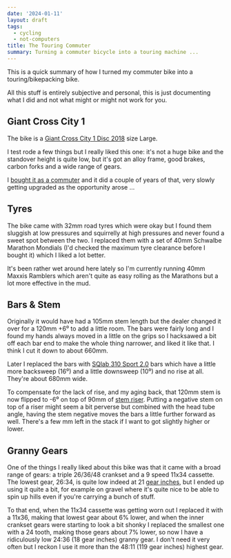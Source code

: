 ```yaml
---
date: '2024-01-11'
layout: draft
tags:
  - cycling
  - not-computers
title: The Touring Commuter
summary: Turning a commuter bicycle into a touring machine ...
---
```


This is a quick summary of how I turned my commuter bike
into a touring/bikepacking bike.

All this stuff is entirely subjective and personal, this is just 
documenting what I did and not what might or might not work for you.

## Giant Cross City 1 

The bike is a [Giant Cross City 1 Disc 2018](https://www.giant-bicycles.com/au/cross-city-1-disc-2018)
size Large.

I test rode a few things but I really liked this one: it's not a huge bike and
the standover height is quite low, but it's got an alloy frame, good brakes,
carbon forks and a wide range of gears.

I [bought it as a commuter](../the-cycling-bikepacking-post/#commuting-life) and
it did a couple of years of that, very slowly getting upgraded as the opportunity
arose ...

## Tyres

The bike came with 32mm road tyres which were okay but I found them sluggish at low
pressures and squirrelly at high pressures and never found a sweet spot 
between the two.  I replaced them with a set of 40mm Schwalbe Marathon Mondials
(I'd checked the maximum tyre clearance before I bought it) which I liked 
a lot better.

It's been rather wet around here lately so I'm currently running 40mm Maxxis Ramblers
which aren't quite as easy rolling as the Marathons but a lot more effective
in the mud.

## Bars & Stem

Originally it would have had a 105mm stem length but the dealer changed it over
for a 120mm +6⁰ to add a little room.  The bars were fairly long and I found my hands
always moved in a little on the grips so I hacksawed a bit off each bar end to make
the whole thing narrower, and liked it like that.  I think I cut it down to about 660mm.

Later I replaced the bars with
[SQlab 310 Sport 2.0](https://www.sq-lab.com/en/area-of-use/trekking/sqlab-handlebar-310-sport-2-0-31-8.html)
bars which have a little more backsweep (16⁰) and a little downsweep (10⁰) and no rise at all.
They're about 680mm wide.

To compensate for the lack of rise, and my aging back, that 120mm stem is now
flipped to -6⁰ on top of 90mm of
[stem riser](https://sheldonbrown.com/handsup.html).  Putting a negative
stem on top of a riser might seem a bit perverse but combined with the head 
tube angle, having the stem negative moves
the bars a little further forward as well.  There's a few mm left
in the stack if I want to got slightly higher or lower.

## Granny Gears

One of the things I really liked about this bike was that it came with
a broad range of gears: a triple 26/36/48 crankset and a 9 speed 11x34 cassette.
The lowest gear, 26:34, is quite low indeed at 21
[gear inches](https://www.sheldonbrown.com/gloss_g.html#gearinch), but I ended up
using it quite a bit, for example on gravel where it's quite nice to be able to spin
up hills even if you're carrying a bunch of stuff.

To that end, when the 11x34 cassette was getting worn out I replaced it with a 11x36,
making that lowest gear about 6% lower, and when the inner crankset gears were starting
to look a bit shonky I replaced the smallest one with a 24 tooth, making those gears
about 7% lower, so now I have a ridiculously low 24:36 (18 gear inches) granny gear.
I don't need it very often but I reckon I use it more than the 48:11 (119 gear inches)
highest gear.


